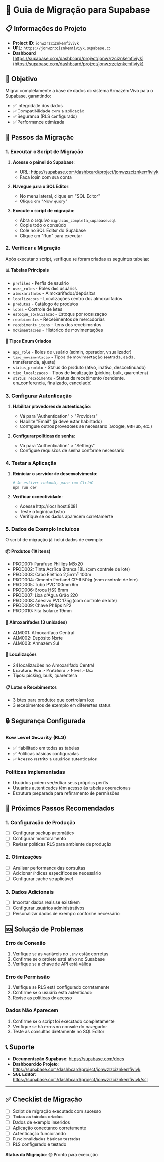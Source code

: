 # 🚀 Guia de Migração para Supabase

## 📋 Informações do Projeto

- **Project ID**: `jonwzrzciznkemfiviyk`
- **URL**: `https://jonwzrzciznkemfiviyk.supabase.co`
- **Dashboard**: [https://supabase.com/dashboard/project/jonwzrzciznkemfiviyk](https://supabase.com/dashboard/project/jonwzrzciznkemfiviyk)

## 🎯 Objetivo

Migrar completamente a base de dados do sistema Armazém Vivo para o Supabase, garantindo:
- ✅ Integridade dos dados
- ✅ Compatibilidade com a aplicação
- ✅ Segurança (RLS configurado)
- ✅ Performance otimizada

## 📝 Passos da Migração

### 1. Executar o Script de Migração

1. **Acesse o painel do Supabase**:
   - URL: https://supabase.com/dashboard/project/jonwzrzciznkemfiviyk
   - Faça login com sua conta

2. **Navegue para o SQL Editor**:
   - No menu lateral, clique em "SQL Editor"
   - Clique em "New query"

3. **Execute o script de migração**:
   - Abra o arquivo `migracao_completa_supabase.sql`
   - Copie todo o conteúdo
   - Cole no SQL Editor do Supabase
   - Clique em "Run" para executar

### 2. Verificar a Migração

Após executar o script, verifique se foram criadas as seguintes tabelas:

#### 📊 Tabelas Principais
- `profiles` - Perfis de usuário
- `user_roles` - Roles dos usuários
- `almoxarifados` - Almoxarifados/depósitos
- `localizacoes` - Localizações dentro dos almoxarifados
- `produtos` - Catálogo de produtos
- `lotes` - Controle de lotes
- `estoque_localizacao` - Estoque por localização
- `recebimentos` - Recebimentos de mercadorias
- `recebimento_itens` - Itens dos recebimentos
- `movimentacoes` - Histórico de movimentações

#### 🔧 Tipos Enum Criados
- `app_role` - Roles de usuário (admin, operador, visualizador)
- `tipo_movimentacao` - Tipos de movimentação (entrada, saida, transferencia, ajuste)
- `status_produto` - Status do produto (ativo, inativo, descontinuado)
- `tipo_localizacao` - Tipos de localização (picking, bulk, quarentena)
- `status_recebimento` - Status de recebimento (pendente, em_conferencia, finalizado, cancelado)

### 3. Configurar Autenticação

1. **Habilitar provedores de autenticação**:
   - Vá para "Authentication" > "Providers"
   - Habilite "Email" (já deve estar habilitado)
   - Configure outros provedores se necessário (Google, GitHub, etc.)

2. **Configurar políticas de senha**:
   - Vá para "Authentication" > "Settings"
   - Configure requisitos de senha conforme necessário

### 4. Testar a Aplicação

1. **Reiniciar o servidor de desenvolvimento**:
   ```bash
   # Se estiver rodando, pare com Ctrl+C
   npm run dev
   ```

2. **Verificar conectividade**:
   - Acesse http://localhost:8081
   - Teste o login/cadastro
   - Verifique se os dados aparecem corretamente

### 5. Dados de Exemplo Incluídos

O script de migração já inclui dados de exemplo:

#### 📦 Produtos (10 itens)
- PROD001: Parafuso Phillips M6x20
- PROD002: Tinta Acrílica Branca 18L (com controle de lote)
- PROD003: Cabo Elétrico 2,5mm² 100m
- PROD004: Cimento Portland CP-II 50kg (com controle de lote)
- PROD005: Tubo PVC 100mm 6m
- PROD006: Broca HSS 8mm
- PROD007: Lixa d'Água Grão 220
- PROD008: Adesivo PVC 175g (com controle de lote)
- PROD009: Chave Philips Nº2
- PROD010: Fita Isolante 19mm

#### 🏢 Almoxarifados (3 unidades)
- ALM001: Almoxarifado Central
- ALM002: Depósito Norte
- ALM003: Armazém Sul

#### 📍 Localizações
- 24 localizações no Almoxarifado Central
- Estrutura: Rua > Prateleira > Nível > Box
- Tipos: picking, bulk, quarentena

#### 📋 Lotes e Recebimentos
- 3 lotes para produtos que controlam lote
- 3 recebimentos de exemplo em diferentes status

## 🔒 Segurança Configurada

### Row Level Security (RLS)
- ✅ Habilitado em todas as tabelas
- ✅ Políticas básicas configuradas
- ✅ Acesso restrito a usuários autenticados

### Políticas Implementadas
- Usuários podem ver/editar seus próprios perfis
- Usuários autenticados têm acesso às tabelas operacionais
- Estrutura preparada para refinamento de permissões

## 🚨 Próximos Passos Recomendados

### 1. Configuração de Produção
- [ ] Configurar backup automático
- [ ] Configurar monitoramento
- [ ] Revisar políticas RLS para ambiente de produção

### 2. Otimizações
- [ ] Analisar performance das consultas
- [ ] Adicionar índices específicos se necessário
- [ ] Configurar cache se aplicável

### 3. Dados Adicionais
- [ ] Importar dados reais se existirem
- [ ] Configurar usuários administrativos
- [ ] Personalizar dados de exemplo conforme necessário

## 🆘 Solução de Problemas

### Erro de Conexão
1. Verifique se as variáveis no `.env` estão corretas
2. Confirme se o projeto está ativo no Supabase
3. Verifique se a chave de API está válida

### Erro de Permissão
1. Verifique se RLS está configurado corretamente
2. Confirme se o usuário está autenticado
3. Revise as políticas de acesso

### Dados Não Aparecem
1. Confirme se o script foi executado completamente
2. Verifique se há erros no console do navegador
3. Teste as consultas diretamente no SQL Editor

## 📞 Suporte

- **Documentação Supabase**: https://supabase.com/docs
- **Dashboard do Projeto**: https://supabase.com/dashboard/project/jonwzrzciznkemfiviyk
- **SQL Editor**: https://supabase.com/dashboard/project/jonwzrzciznkemfiviyk/sql

---

## ✅ Checklist de Migração

- [ ] Script de migração executado com sucesso
- [ ] Todas as tabelas criadas
- [ ] Dados de exemplo inseridos
- [ ] Aplicação conectando corretamente
- [ ] Autenticação funcionando
- [ ] Funcionalidades básicas testadas
- [ ] RLS configurado e testado

**Status da Migração**: 🟡 Pronto para execução